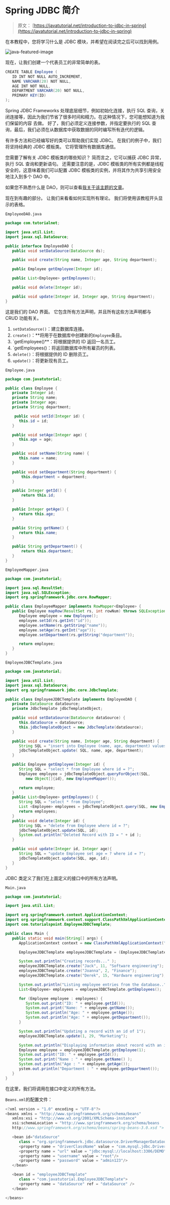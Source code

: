 # Spring JDBC 简介

> 原文： [https://javatutorial.net/introduction-to-jdbc-in-spring](https://javatutorial.net/introduction-to-jdbc-in-spring)

在本教程中，您将学习什么是 JDBC 模块，并希望在阅读完之后可以找到用例。

![java-featured-image](img/e0db051dedc1179e7424b6d998a6a772.jpg)

现在，让我们创建一个代表员工的非常简单的表。

```java
CREATE TABLE Employee (
   ID INT NOT NULL AUTO_INCREMENT,
   NAME VARCHAR(20) NOT NULL,
   AGE INT NOT NULL,
   DEPARTMENT VARCHAR(20) NOT NULL,
   PRIMARY KEY(ID)
);
```

Spring JDBC Frameworks 处理底层细节，例如初始化连接，执行 SQL 查询，关闭连接等，因此为我们节省了很多时间和精力。在这种情况下，您可能想知道为我们保留的内容 去做。 好了，我们必须定义连接参数，并指定要执行的 SQL 查询，最后，我们必须在从数据库中获取数据的同时编写所有迭代的逻辑。

有许多方法和已经编写好的类可以帮助我们实现 JDBC。 在我们的例子中，我们将坚持经典的 JDBC 模板类。 它将管理所有数据库通信。

您需要了解有关 JDBC 模板类的哪些知识？ 简而言之，它可以捕获 JDBC 异常，执行 SQL 查询和更新语句。 还需要注意的是，JDBC 模板类的所有实例都是线程安全的，这意味着我们可以配置 JDBC 模板类的实例，并将其作为共享引用安全地注入到多个 DAO 中。

如果您不熟悉什么是 DAO，则可以查看[我关于该主题的文章](https://javatutorial.net/what-is-dao-and-how-to-use-it)。

现在到有趣的部分。 让我们来看看如何实现所有理论。 我们将使用该教程开头显示的表格。

`EmployeeDAO.java`

```java
package com.tutorialnet;

import java.util.List;
import javax.sql.DataSource;

public interface EmployeeDAO {
   public void setDataSource(DataSource ds);

   public void create(String name, Integer age, String department);

   public Employee getEmployee(Integer id);

   public List<Employee> getEmployees();

   public void delete(Integer id);

   public void update(Integer id, Integer age, String department);
}
```

这是我们的 DAO 界面。 它包含所有方法声明，并且所有这些方法声明都与 CRUD 功能有关。

1.  `setDataSource()`：建立数据库连接。
2.  `create()`：**将用于在数据库中创建新的`Employee`条目。
3.  `getEmployee()**：将根据提供的 ID 返回一名员工。
4.  `getEmployees()：将返回数据库中所有雇员的列表。
5.  `delete()`：将根据提供的 ID 删除员工。
6.  `update()`：将更新现有员工。

`Employee.java`

```java
package com.javatutorial;

public class Employee {
   private Integer id;
   private String name;
   private Integer age;
   private String department;

    public void setId(Integer id) {
      this.id = id;
   }

   public void setAge(Integer age) {
      this.age = age;
   }

   public void setName(String name) {
      this.name = name;
   }

   public void setDepartment(String department) {
       this.department = department;
   }

   public Integer getId() {
       return this.id;
   }    

   public Integer getAge() {
      return this.age;
   }

   public String getName() {
      return this.name;
   }

   public String getDepartment() {
       return this.department;
   }
}
```

`EmployeeMapper.java`

```java
package com.javatutorial;

import java.sql.ResultSet;
import java.sql.SQLException;
import org.springframework.jdbc.core.RowMapper;

public class EmployeeMapper implements RowMapper<Employee> {
   public Employee mapRow(ResultSet rs, int rowNum) throws SQLException {
      Employee employee = new Employee();
      employee.setId(rs.getInt("id"));
      employee.setName(rs.getString("name"));
      employee.setAge(rs.getInt("age"));
      employee.setDepartment(rs.getString("department"));

      return employee;
   }
}
```

`EmployeeJDBCTemplate.java`

```java
package com.javatutorial;

import java.util.List;
import javax.sql.DataSource;
import org.springframework.jdbc.core.JdbcTemplate;

public class EmployeeJDBCTemplate implements EmployeeDAO {
   private DataSource dataSource;
   private JdbcTemplate jdbcTemplateObject;

   public void setDataSource(DataSource dataSource) {
      this.dataSource = dataSource;
      this.jdbcTemplateObject = new JdbcTemplate(dataSource);
   }

   public void create(String name, Integer age, String department) {
      String SQL = "insert into Employee (name, age, department) values (?, ?)";
      jdbcTemplateObject.update( SQL, name, age, department);
   }

   public Employee getEmployee(Integer id) {
      String SQL = "select * from Employee where id = ?";
      Employee employee = jdbcTemplateObject.queryForObject(SQL, 
         new Object[]{id}, new EmployeeMapper());

      return employee;
   }
   public List<Employee> getEmployees() {
      String SQL = "select * from Employee";
      List <Employee> employees = jdbcTemplateObject.query(SQL, new EmployeeMapper());
      return employees;
   }
   public void delete(Integer id) {
      String SQL = "delete from Employee where id = ?";
      jdbcTemplateObject.update(SQL, id);
      System.out.println("Deleted Record with ID = " + id );
   }

   public void update(Integer id, Integer age){
      String SQL = "update Employee set age = ? where id = ?";
      jdbcTemplateObject.update(SQL, age, id);
   }
}
```

JDBC 类定义了我们在上面定义的接口中的所有方法声明。

`Main.java`

```java
package com.javatutorial;

import java.util.List;

import org.springframework.context.ApplicationContext;
import org.springframework.context.support.ClassPathXmlApplicationContext;
import com.tutorialspoint.EmployeeJDBCTemplate;

public class Main {
   public static void main(String[] args) {
      ApplicationContext context = new ClassPathXmlApplicationContext("Beans.xml");

      EmployeeJDBCTemplate employeeJDBCTemplate = (EmployeeJDBCTemplate)context.getBean("employeeJDBCTemplate");

      System.out.println("Creating records..." );
      employeeJDBCTemplate.create("Jack", 11, "Software engineering");
      employeeJDBCTemplate.create("Joanna", 2, "Finance");
      employeeJDBCTemplate.create("Derek", 15, "Hardware engineering");

      System.out.println("Listing employee entries from the database..");
      List<Employee> employees = employeeJDBCTemplate.getEmployees();

      for (Employee employee : employees) {
         System.out.print("ID: " + employee.getId());
         System.out.print("Name: " + employee.getName());
         System.out.println("Age: " + employee.getAge());
         System.out.println("Age: " + employee.getDepartment());
      }

      System.out.println("Updating a record with an id of 1");
      employeeJDBCTemplate.update(1, 29, "Marketing");

      System.out.println("Displaying information about record with an id of 1");
      Employee employee = employeeJDBCTemplate.getEmployee(1);
      System.out.print("ID: " + employee.getId());
      System.out.print("Name : " + employee.getName() );
      System.out.println("Age : " + employee.getAge());
      ystem.out.println("Department : " + employee.getDepartment());
   }
}
```

在这里，我们将调用在接口中定义的所有方法。

`Beans.xml`的配置文件：

```java
<?xml version = "1.0" encoding = "UTF-8"?>
<beans xmlns = "http://www.springframework.org/schema/beans"
   xmlns:xsi = "http://www.w3.org/2001/XMLSchema-instance" 
   xsi:schemaLocation = "http://www.springframework.org/schema/beans
   http://www.springframework.org/schema/beans/spring-beans-3.0.xsd ">

   <bean id="dataSource" 
      class = "org.springframework.jdbc.datasource.DriverManagerDataSource">
      <property name = "driverClassName" value = "com.mysql.jdbc.Driver"/>
      <property name = "url" value = "jdbc:mysql://localhost:3306/DEMO"/>
      <property name = "username" value = "root"/>
      <property name = "password" value = "admin123"/>
   </bean>

   <bean id = "employeeJDBCTemplate" 
      class = "com.javatutorial.EmployeeJDBCTemplate">
      <property name = "dataSource" ref = "dataSource" />    
   </bean>

</beans>
```